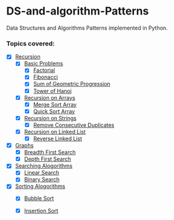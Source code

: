 # DS-and-algorithm-Patterns

Data Structures and Algorithms Patterns implemented in Python.

### Topics covered:
- [x] [Recursion](Recursion)
    - [x] [Basic Problems](Recursion/Basic-Problems)
        - [x] [Factorial](Recursion/Basic-Problems/factorial.py)
        - [x] [Fibonacci](Recursion/Basic-Problems/fibonacci.py)
        - [x] [Sum of Geometric Progression](Recursion/Basic-Problems/GP.py)
        - [x] [Tower of Hanoi](Recursion/Basic-Problems/TOH.py)
    - [x] [Recursion on Arrays](Recursion/Arrays)
        - [x] [Merge Sort Array](Recursion/Arrays/mergesort.py)
        - [x] [Quick Sort Array](Recursion/Arrays/quicksort.py)
    - [x] [Recursion on Strings](Recursion/Strings)
        - [x] [Remove Consecutive Duplicates](Recursion/Strings/removeconsecutiveduplicates.py)
    - [x] [Recursion on Linked List](Recursion/Linked-List)
        - [x] [Reverse Linked List](Recursion/Linked-List/Reverse-Linked-List.py)
- [x] [Graphs](Graphs)
    - [x] [Breadth First Search](Graphs/bfs.py)
    - [x] [Depth First Search](Graphs/dfs.py)
- [x] [Searching Alogorithms](Searching-Algo)
    - [x] [Linear Search](Searching-Algo/linearsearch.py)
    - [x] [Binary Search](Searching-Algo/binarysearch.py)
- [x] [Sorting Alogorithms](Sorting-Algo)
    - [x] [Bubble Sort](Sorting-Algo/bubblesort.py)
    - [x] [Insertion Sort](Sorting-Algo/insertionsort.py)
    